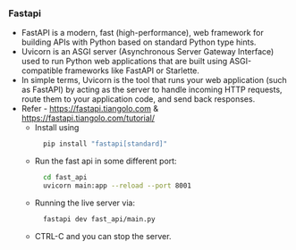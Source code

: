 ### Fastapi

* FastAPI is a modern, fast (high-performance), web framework for building APIs with Python based on standard Python type hints.
* Uvicorn is an ASGI server (Asynchronous Server Gateway Interface) used to run Python web applications that are built using ASGI-compatible frameworks like FastAPI or Starlette.
* In simple terms, Uvicorn is the tool that runs your web application (such as FastAPI) by acting as the server to handle incoming HTTP requests, route them to your application code, and send back responses.
* Refer - https://fastapi.tiangolo.com & https://fastapi.tiangolo.com/tutorial/
  - Install using 
    ```bash
      pip install "fastapi[standard]"
    ```
  - Run the fast api in some different port:
    ```bash
      cd fast_api
      uvicorn main:app --reload --port 8001
    ```  
  - Running the live server via:
    ```bash
      fastapi dev fast_api/main.py
    ```
  - CTRL-C and you can stop the server.